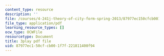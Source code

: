```yaml
---
content_type: resource
description: ''
file: /courses/4-241j-theory-of-city-form-spring-2013/87977ec150cfcb001f7f221811400f94_Lac4liQeHEQ.pdf
file_type: application/pdf
learning_resource_types: []
ocw_type: OCWFile
resourcetype: Document
title: 3play pdf file
uid: 87977ec1-50cf-cb00-1f7f-221811400f94
---
```

